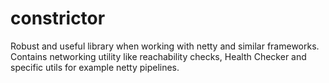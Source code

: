 # constrictor
Robust and useful library when working with netty and similar frameworks. Contains networking utility like reachability checks, Health Checker and specific utils for example netty pipelines.
